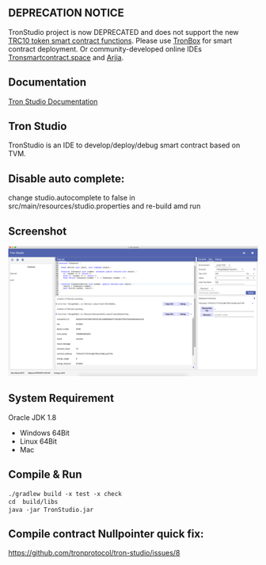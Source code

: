## DEPRECATION NOTICE
TronStudio project is now DEPRECATED and does not support the new [TRC10 token smart contract functions](https://developers.tron.network/docs/trc10-transfer-in-smart-contracts). Please use [TronBox](https://github.com/tronprotocol/tron-box) for smart contract deployment. Or community-developed online IDEs [Tronsmartcontract.space](https://tronsmartcontract.space) and [Arjia](http://arjia.city). 

## Documentation

[Tron Studio Documentation](https://developers.tron.network/docs/tron-studio-intro)

## Tron Studio
TronStudio is an IDE to develop/deploy/debug smart contract based on TVM.

## Disable auto complete:
change studio.autocomplete to false in src/main/resources/studio.properties
and re-build amd run

## Screenshot
![](image/screenshot.png)

## System Requirement
Oracle JDK 1.8

- Windows 64Bit
- Linux 64Bit
- Mac


## Compile & Run
```
./gradlew build -x test -x check
cd  build/libs
java -jar TronStudio.jar
```
## Compile contract Nullpointer quick fix:
 https://github.com/tronprotocol/tron-studio/issues/8 
